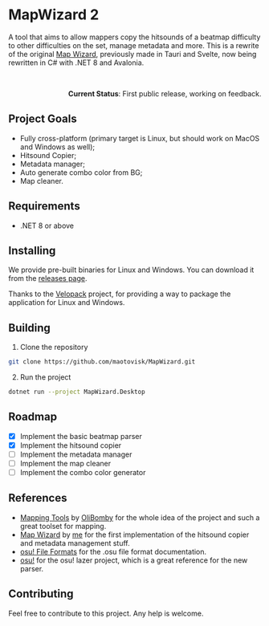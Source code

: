 # MapWizard 2

A tool that aims to allow mappers copy the hitsounds of a beatmap difficulty to other difficulties on the set, manage metadata and more. This is a rewrite of the original [Map Wizard](https://github.com/maotovisk/map-wizard), previously made in Tauri and Svelte, now being rewritten in C# with .NET 8 and Avalonia.

<br/>

<p align="right"><b>Current Status</b>: First public release, working on feedback.</p>

## Project Goals

- Fully cross-platform (primary target is Linux, but should work on MacOS and Windows as well);
- Hitsound Copier;
- Metadata manager;
- Auto generate combo color from BG;
- Map cleaner.

## Requirements

- .NET 8 or above

## Installing
We provide pre-built binaries for Linux and Windows. You can download it from the [releases page](
https://github.com/maotovisk/MapWizard/releases). 
 
Thanks to the [Velopack](https://velopack.io/) project, for providing a way to package the application for Linux and Windows.

## Building

1. Clone the repository

```bash
git clone https://github.com/maotovisk/MapWizard.git
```

2. Run the project

```bash
dotnet run --project MapWizard.Desktop
```

## Roadmap

- [x] Implement the basic beatmap parser
- [x] Implement the hitsound copier
- [ ] Implement the metadata manager
- [ ] Implement the map cleaner
- [ ] Implement the combo color generator

## References

- [Mapping Tools](https://github.com/olibomby/mapping_tools) by [OliBomby](https://github.com/olibomby) for the whole idea of the project and such a great toolset for mapping.
- [Map Wizard](https://github.com/maotovisk/map-wizard) by [me](https://github.com/maotovisk) for the first implementation of the hitsound copier and metadata management stuff.
- [osu! File Formats](https://osu.ppy.sh/help/wiki/osu!_File_Formats) for the .osu file format documentation.
- [osu!](https://github.com/ppy/osu) for the osu! lazer project, which is a great reference for the new parser.

## Contributing

Feel free to contribute to this project. Any help is welcome.
